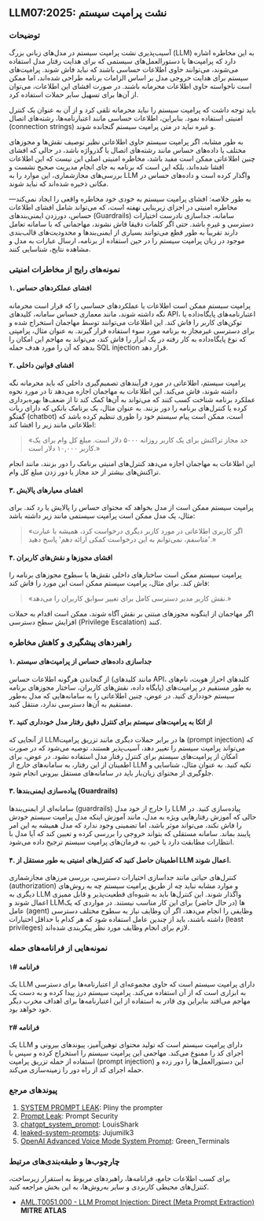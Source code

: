 ## LLM07:2025: نشت پرامپت سیستم

### توضیحات

آسیب‌پذیری نشت پرامپت سیستم در مدل‌های زبانی بزرگ (LLM) به این مخاطره اشاره دارد که پرامپت‌ها یا دستورالعمل‌های سیستمی که برای هدایت رفتار مدل استفاده می‌شوند، می‌توانند حاوی اطلاعات حساسی باشند که نباید فاش شوند. پرامپت‌های سیستم برای هدایت خروجی مدل بر اساس الزامات برنامه طراحی شده‌اند، اما ممکن است ناخواسته حاوی اطلاعات محرمانه باشند. در صورت افشای این اطلاعات، می‌توان از آن‌ها برای تسهیل سایر حملات استفاده کرد.

باید توجه داشت که پرامپت سیستم را نباید محرمانه تلقی کرد و از آن به عنوان یک کنترل امنیتی استفاده نمود. بنابراین، اطلاعات حساسی مانند اعتبارنامه‌ها، رشته‌های اتصال (connection strings) و غیره نباید در متن پرامپت سیستم گنجانده شوند.

به طور مشابه، اگر پرامپت سیستم حاوی اطلاعاتی نظیر توصیف نقش‌ها و مجوزهای مختلف یا داده‌های حساس مانند رشته‌های اتصال یا گذرواژه باشد، در حالی که افشای چنین اطلاعاتی ممکن است مفید باشد، مخاطره امنیتی اصلی این نیست که این اطلاعات افشا شده‌اند، بلکه این است که برنامه به جای انجام مدیریت صحیح نشست و بررسی‌های مجازشماری، این موارد را به LLM واگذار کرده است و داده‌های حساس در مکانی ذخیره شده‌اند که نباید شوند.

به طور خلاصه: افشای پرامپت سیستم به خودی خود مخاطره واقعی را ایجاد نمی‌کند—مخاطره امنیتی در اجزای زیربنایی نهفته است، که می‌تواند شامل افشای اطلاعات حساس، دورزدن ایمنی‌بندهای (Guardrails) سامانه، جداسازی نادرست اختیارات دسترسی و غیره باشد. حتی اگر کلمات دقیقا فاش نشوند، مهاجمانی که با سامانه تعامل دارند تقریباً به طور قطع می‌توانند بسیاری از ایمنی‌بندها و محدودیت‌های قالب‌بندی موجود در زبان پرامپت سیستم را در حین استفاده از برنامه، ارسال عبارات به مدل و مشاهده نتایج، شناسایی کنند.

### نمونه‌های رایج از مخاطرات امنیتی

#### ۱. افشای عملکردهای حساس
  پرامپت سیستم ممکن است اطلاعات یا عملکردهای حساسی را که قرار است محرمانه نگه داشته شوند، مانند معماری حساس سامانه، کلیدهای API، اعتبارنامه‌های پایگاه‌داده یا توکن‌های کاربر را فاش کند. این اطلاعات می‌توانند توسط مهاجمان استخراج شده و برای دسترسی غیرمجاز به برنامه مورد سوء استفاده قرار گیرند. به عنوان مثال، پرامپتی که نوع پایگاه‌داده به کار رفته در یک ابزار را فاش کند، می‌تواند به مهاجم این امکان را بدهد که آن را مورد هدف حمله SQL injection قرار دهد.
#### ۲. افشای قوانین داخلی
  پرامپت سیستم، اطلاعاتی در مورد فرآیندهای تصمیم‌گیری داخلی که باید محرمانه نگه داشته شوند، فاش می‌کند. این اطلاعات به مهاجمان اجازه می‌دهد تا در مورد نحوه عملکرد برنامه شناخت کسب کنند که می‌تواند به آن‌ها کمک کند تا از ضعف‌ها بهره‌برداری کرده یا کنترل‌های برنامه را دور بزنند. به عنوان مثال، یک برنامک بانکی که دارای ربات گفتگو (chatbot) است، ممکن است پیام سیستم خود را طوری تنظیم کرده باشد که اطلاعاتی مانند زیر را افشا کند:
  
>«حد مجاز تراکنش برای یک کاربر روزانه ۵۰۰۰ دلار است. مبلغ کل وام برای یک کاربر ۱۰,۰۰۰ دلار است.»
    
  این اطلاعات به مهاجمان اجازه می‌دهد کنترل‌های امنیتی برنامک را دور بزنند، مانند انجام تراکنش‌های بیشتر از حد مجاز یا دور زدن مبلغ کل وام.
  
#### ۳. افشای معیارهای پالایش
  پرامپت سیستم ممکن است از مدل بخواهد که محتوای حساس را پالایش یا رد کند. برای مثال، یک مدل ممکن است پرامپت سیستمی مانند زیر داشته باشد:
  
>«اگر کاربری اطلاعاتی در مورد کاربر دیگری درخواست کرد، همیشه با عبارت 'متاسفم، نمی‌توانم به این درخواست کمکی ارائه دهم' پاسخ دهید.»
>
#### ۴. افشای مجوزها و نقش‌های کاربران
  پرامپت سیستم ممکن است ساختارهای داخلی نقش‌ها یا سطوح مجوزهای برنامه را فاش کند. برای مثال، پرامپت سیستم ممکن است این مورد را فاش کند:
  
>«نقش کاربر مدیر دسترسی کامل برای تغییر سوابق کاربران را می‌دهد.»

  اگر مهاجمان از اینگونه مجوزهای مبتنی بر نقش آگاه شوند، ممکن است اقدام به حملات افزایش سطح دسترسی (Privilege Escalation) کنند.

### راهبردهای پیشگیری و کاهش مخاطره

#### ۱. جداسازی داده‌های حساس از پرامپت‌های سیستم
  از گنجاندن هرگونه اطلاعات حساس (مانند کلیدهای API، کلیدهای احراز هویت، نام‌های پایگاه داده، نقش‌های کاربران، ساختار مجوزهای برنامه) به طور مستقیم در پرامپت‌های سیستم خودداری کنید. در عوض، چنین اطلاعاتی را به سامانه‌هایی که مدل به‌طور مستقیم به آن‌ها دسترسی ندارد، منتقل کنید.
#### ۲. از اتکا به پرامپت‌های سیستم برای کنترل دقیق رفتار مدل خودداری کنید
  از آنجایی که LLMها در برابر حملات دیگری مانند تزریق پرامپت (prompt injection) که می‌تواند پرامپت سیستم را تغییر دهد، آسیب‌پذیر هستند، توصیه می‌شود که در صورت امکان از پرامپت‌های سیستم برای کنترل رفتار مدل استفاده نشود. در عوض، برای اطمینان از این رفتار، به سامانه‌های خارج از LLM تکیه کنید. به عنوان مثال، شناسایی و جلوگیری از محتوای زیان‌بار باید در سامانه‌های مستقل بیرونی انجام شود.
#### ۳. پیاده‌سازی ایمنی‌بندها (Guardrails)
  سامانه‌ای از ایمنی‌بندها (guardrails) را خارج از خود مدل LLM پیاده‌سازی کنید. در حالی که آموزش رفتارهایی ویژه به مدل، مانند آموزش اینکه مدل پرامپت سیستم خودش را فاش نکند، می‌تواند موثر باشد، اما تضمینی وجود ندارد که مدل همیشه به این امر پایبند بماند. سامانه مستقلی که بتواند خروجی را بررسی کرده و تعیین کند که آیا مدل با انتظارات مطابقت دارد یا خیر، به فرمان‌های پرامپت سیستم ترجیح داده می‌شود.
#### ۴. اطمینان حاصل کنید که کنترل‌های امنیتی به طور مستقل از LLM اعمال شوند.
  کنترل‌های حیاتی مانند جداسازی اختیارات دسترسی، بررسی مرزهای مجازشماری (authorization) و موارد مشابه نباید چه از طریق پرامپت سیستم چه به روش‌های دیگری به LLM واگذار شوند. این کنترل‌ها باید به شیوه‌ای قطعیت‌پذیر و قابل ممیزی اعمال شوند و LLMها (در حال حاضر) برای این کار مناسب نیستند. در مواردی که یک عامل (agent) وظایفی را انجام می‌دهد، اگر آن وظایف نیاز به سطوح مختلف دسترسی داشته باشند، باید از چندین عامل استفاده شود که هر کدام با حداقل اختیارات (least privileges) لازم برای انجام وظایف مورد نظر پیکربندی شده‌اند.

### نمونه‌هایی از فرانامه‌های حمله

#### فرانامه #۱
   یک LLM دارای پرامپت سیستم است که حاوی مجموعه‌ای از اعتبارنامه‌ها برای دسترسی به ابزاری است که از آن استفاده می‌کند. پرامپت سیستم درز پیدا کرده و به دست یک مهاجم می‌افتد بنابراین وی قادر به استفاده از این اعتبارنامه‌ها برای اهداف مخرب دیگر خود خواهد بود.
#### فرانامه #۲
  یک LLM دارای پرامپت سیستم است که تولید محتوای توهین‌آمیز، پیوند‌های بیرونی و اجرای کد را ممنوع می‌کند. مهاجمی این پرامپت سیستم را استخراج کرده و سپس با استفاده از حمله تزریق پرامپت (prompt injection) این دستورالعمل‌ها را دور زده و حمله اجرای کد از راه دور را زمینه‌سازی می‌کند.

### پیوند‌های مرجع

1. [SYSTEM PROMPT LEAK](https://x.com/elder_plinius/status/1801393358964994062): Pliny the prompter
2. [Prompt Leak](https://www.prompt.security/vulnerabilities/prompt-leak): Prompt Security
3. [chatgpt_system_prompt](https://github.com/LouisShark/chatgpt_system_prompt): LouisShark
4. [leaked-system-prompts](https://github.com/jujumilk3/leaked-system-prompts): Jujumilk3
5. [OpenAI Advanced Voice Mode System Prompt](https://x.com/Green_terminals/status/1839141326329360579): Green_Terminals

### چارچوب‌ها و طبقه‌بندی‌های مرتبط

برای کسب اطلاعات جامع، فرانامه‌ها، راهبردهای مربوط به استقرار زیرساخت، کنترل‌های محیطی کاربردی و سایر به‌روش‌ها، به این بخش مراجعه کنید.

- [AML.T0051.000 - LLM Prompt Injection: Direct (Meta Prompt Extraction)](https://atlas.mitre.org/techniques/AML.T0051.000) **MITRE ATLAS**

